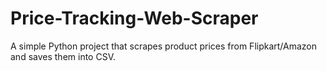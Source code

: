 # Price-Tracking-Web-Scraper
A simple Python project that scrapes product prices from Flipkart/Amazon and saves them into CSV.
